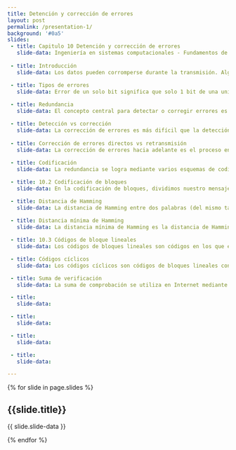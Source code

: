 ```yaml
---
title: Detención y corrección de errores
layout: post
permalink: /presentation-1/
background: '#0a5'
slides:
 - title: Capitulo 10 Detención y corrección de errores
   slide-data: Ingeniería en sistemas computacionales - Fundamentos de telecomunicaciones - Alumna Texna Reyes Ivania Gpe.
     
 - title: Introducción
   slide-data: Los datos pueden corromperse durante la transmisión. Algunas aplicaciones requieren que se detecten y corrijan los errores.

 - title: Tipos de errores
   slide-data: Error de un solo bit significa que solo 1 bit de una unidad de datos determinada (como un byte, un carácter o un paquete) cambia de 1 a 0 o de 0 a 1. Error de ráfaga significa que 2 o más bits en la unidad de datos han cambiado de 1 a 0 o de 0 a 1.
 
 - title: Redundancia
   slide-data: El concepto central para detectar o corregir errores es la redundancia. Para poder detectar o corregir errores, necesitamos enviar algunos bits extra con nuestros datos. Estos bits redundantes los agrega el remitente y el receptor los elimina. Su presencia permite al receptor detectar o corregir bits corruptos.

 - title: Detección vs corrección
   slide-data: La corrección de errores es más difícil que la detección. En la detección de errores, solo buscamos si se ha producido algún error. La respuesta es un simple sí o no. En la corrección de errores, necesitamos saber la cantidad exacta de bits que están dañados y su ubicación en el mensaje. El número de errores y el tamaño del mensaje son factores importantes.
 
 - title: Corrección de errores directos vs retransmisión
   slide-data: La corrección de errores hacia adelante es el proceso en el que el receptor intenta adivinar el mensaje utilizando bits redundantes. Esto es posible si el número de errores es pequeño. La corrección por retransmisión es una técnica en la que el receptor detecta un error y solicita al remitente que reenvíe el mensaje. El reenvío se repite hasta que el receptor considera libre de errores el mensaje.
   
 - title: Codificación
   slide-data: La redundancia se logra mediante varios esquemas de codificación. El remitente agrega bits redundantes mediante un proceso que crea una relación entre los bits redundantes y los bits de datos reales. El receptor comprueba estas relaciones para detectar o corregir errores.

 - title: 10.2 Codificación de bloques
   slide-data: En la codificación de bloques, dividimos nuestro mensaje en bloques de k bits, llamados palabras de datos. Agregamos r bits redundantes para que la longitud total sea n = k + r. Estos bloques resultantes se denominan palabras de código. El proceso de codificación es uno a uno; la misma palabra de datos es siempre codificada de la misma manera.

 - title: Distancia de Hamming
   slide-data: La distancia de Hamming entre dos palabras (del mismo tamaño) es el número de diferencias entre los bits correspondientes. Se puede hallar aplicando la operación XOR a las dos palabras y contando los '1's en el resultado. La distancia de Hamming es siempre mayor que cero.
   
 - title: Distancia mínima de Hamming
   slide-data: La distancia mínima de Hamming es la distancia de Hamming más pequeña entre todos los pares posibles de palabras. Se utiliza para diseñar códigos de detección y corrección de errores.

 - title: 10.3 Códigos de bloque lineales
   slide-data: Los códigos de bloques lineales son códigos en los que el XOR de dos palabras de código válidas crea otra palabra de código válida. Para definirlos formalmente se requiere álgebra abstracta.

 - title: Códigos cíclicos
   slide-data: Los códigos cíclicos son códigos de bloques lineales con una propiedad adicional. En un código cíclico, si una palabra de código se desplaza cíclicamente, el resultado es otra palabra de código válida.

 - title: Suma de verificación
   slide-data: La suma de comprobación se utiliza en Internet mediante varios protocolos, aunque no en la capa de enlace de datos. Se basa en el concepto de redundancia.

 - title: 
   slide-data: 

 - title: 
   slide-data: 

 - title: 
   slide-data: 

 - title: 
   slide-data: 

---
```


{% for slide in page.slides %}

<section data-background="{% if slide.background %}{{slide.background}}{% else %}{{page.background}}{% endif %}"><h1>{{slide.title}}</h1>{{ slide.slide-data }}</section>

{% endfor %}
